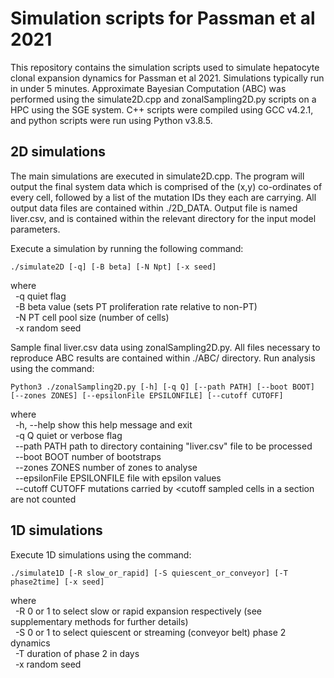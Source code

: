 # Simulation scripts for Passman et al 2021

This repository contains the simulation scripts used to simulate hepatocyte clonal expansion dynamics for Passman et al 2021. Simulations typically run in under 5 minutes. Approximate Bayesian Computation (ABC) was performed using the simulate2D.cpp and zonalSampling2D.py scripts on a HPC using the SGE system. C++ scripts were compiled using GCC v4.2.1, and python scripts were run using Python v3.8.5.


## 2D simulations

The main simulations are executed in simulate2D.cpp. The program will output the final system data which is comprised of the (x,y) co-ordinates of every cell, followed by a list of the mutation IDs they each are carrying. All output data files are contained within ./2D_DATA. Output file is named liver.csv, and is contained within the relevant directory for the input model parameters.

Execute a simulation by running the following command:

```
./simulate2D [-q] [-B beta] [-N Npt] [-x seed]
```

where\
&nbsp;  -q	quiet flag\
&nbsp;  -B	beta value (sets PT proliferation rate relative to non-PT)\
&nbsp;  -N	PT cell pool size (number of cells)\
&nbsp;  -x	random seed


Sample final liver.csv data using zonalSampling2D.py. All files necessary to reproduce ABC results are contained within ./ABC/ directory. Run analysis using the command:

```
Python3 ./zonalSampling2D.py [-h] [-q Q] [--path PATH] [--boot BOOT] [--zones ZONES] [--epsilonFile EPSILONFILE] [--cutoff CUTOFF]
```

where\
&nbsp;  -h, --help	show this help message and exit\
&nbsp;  -q Q                  quiet or verbose flag\
&nbsp;  --path PATH           path to directory containing "liver.csv" file to be processed\
&nbsp;  --boot BOOT           number of bootstraps\
&nbsp;  --zones ZONES         number of zones to analyse\
&nbsp;  --epsilonFile EPSILONFILE	file with epsilon values\
&nbsp;  --cutoff CUTOFF       mutations carried by <cutoff sampled cells in a section are not counted


## 1D simulations

Execute 1D simulations using the command:

```
./simulate1D [-R slow_or_rapid] [-S quiescent_or_conveyor] [-T phase2time] [-x seed]
```

where\
&nbsp;  -R	0 or 1 to select slow or rapid expansion respectively (see supplementary methods for further details)\
&nbsp;  -S	0 or 1 to select quiescent or streaming (conveyor belt) phase 2 dynamics\
&nbsp;  -T	duration of phase 2 in days\
&nbsp;  -x	random seed



